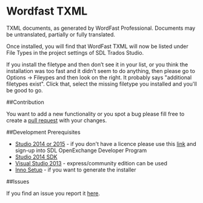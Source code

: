 # Wordfast TXML

TXML documents, as generated by WordFast Professional. Documents may be untranslated, partially or fully translated.

Once installed, you will find that WordFast TXML will now be listed under File Types in the project settings of SDL Trados Studio.

If you install the filetype and then don’t see it in your list, or you think the installation was too fast and it didn’t seem to do anything, then please go to Options -> Fileypes and then look on the right. It probably says "additional filetypes exist". Click that, select the missing filetype you installed and you'll be good to go.

##Contribution

You want to add a new functionality or you spot a bug please fill free to create a [pull request](http://www.codenewbie.org/blogs/how-to-make-a-pull-request) with your changes.

##Development Prerequisites

* [Studio 2014 or 2015](https://oos.sdl.com/asp/products/ssl/account/mydownloads.asp) - if you don't have a licence please use this [link](http://www.translationzone.com/openexchange/developer/index.html) and sign-up into SDL OpenExchange Developer Program
* [Studio 2014 SDK](http://www.translationzone.com/openexchange/developer/sdk.html)
* [Visual Studio 2013](http://www.visualstudio.com/downloads/download-visual-studio-vs) - express/community edition can be used
* [Inno Setup](http://www.jrsoftware.org/isinfo.php) - if you want to generate the installer

##Issues

If you find an issue you report it [here](https://github.com/sdl/SDL-Community/issues).

